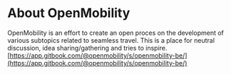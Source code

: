 # About OpenMobility

OpenMobility is an effort to create an open proces on the development of various subtopics related to seamless travel. This is a place for neutral discussion, idea sharing/gathering and tries to inspire. [https://app.gitbook.com/@openmobility/s/openmobility-be/](https://app.gitbook.com/@openmobility/s/openmobility-be/)


